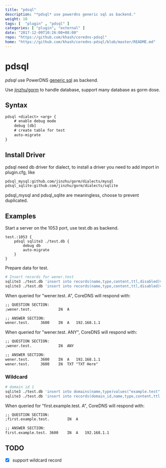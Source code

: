 ```yaml
---
title: "pdsql"
description: "*pdsql* use powerdns generic sql as backend."
weight: 10
tags: [  "plugin" , "pdsql" ]
categories: [ "plugin", "external" ]
date: "2017-12-09T10:26:00+08:00"
repo: "https://github.com/khash/coredns-pdsql"
home: "https://github.com/khash/coredns-pdsql/blob/master/README.md"
---
```


# pdsql

*pdsql* use PowerDNS [generic sql](https://github.com/PowerDNS/pdns/tree/master/pdns/backends/gsql) as backend.

Use [jinzhu/gorm](https://github.com/jinzhu/gorm) to handle database, support many database as gorm dose.

## Syntax

~~~ txt
pdsql <dialect> <arg> {
    # enable debug mode
    debug [db]
    # create table for test
    auto-migrate
}
~~~

## Install Driver

pdsql need db driver for dialect, to install a driver you need to add import in plugin.cfg, like

~~~ txt
pdsql_mysql:github.com/jinzhu/gorm/dialects/mysql
pdsql_sqlite:github.com/jinzhu/gorm/dialects/sqlite
~~~

pdsql_mysql and pdsql_sqlite are meaningless, choose to prevent duplicated.

## Examples

Start a server on the 1053 port, use test.db as backend.

~~~ corefile
test.:1053 {
    pdsql sqlite3 ./test.db {
        debug db
        auto-migrate
    }
}
~~~

Prepare data for test.

~~~ bash
# Insert records for wener.test
sqlite3 ./test.db 'insert into records(name,type,content,ttl,disabled)values("wener.test","A","192.168.1.1",3600,0)'
sqlite3 ./test.db 'insert into records(name,type,content,ttl,disabled)values("wener.test","TXT","TXT Here",3600,0)'
~~~

When queried for "wener.test. A", CoreDNS will respond with:

~~~ txt
;; QUESTION SECTION:
;wener.test.			IN	A

;; ANSWER SECTION:
wener.test.		3600	IN	A	192.168.1.1
~~~

When queried for "wener.test. ANY", CoreDNS will respond with:

~~~ txt
;; QUESTION SECTION:
;wener.test.			IN	ANY

;; ANSWER SECTION:
wener.test.		3600	IN	A	192.168.1.1
wener.test.		3600	IN	TXT	"TXT Here"
~~~

### Wildcard

~~~ bash
# domain id 1
sqlite3 ./test.db 'insert into domains(name,type)values("example.test","NATIVE")'
sqlite3 ./test.db 'insert into records(domain_id,name,type,content,ttl,disabled)values(1,"*.example.test","A","192.168.1.1",3600,0)'
~~~

When queried for "first.example.test. A", CoreDNS will respond with:

~~~ txt
;; QUESTION SECTION:
;first.example.test.		IN	A

;; ANSWER SECTION:
first.example.test.	3600	IN	A	192.168.1.1
~~~

## TODO

* [x] support wildcard record

